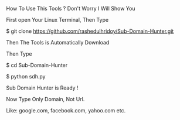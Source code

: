 How To Use This Tools ?
Don't Worry I Will Show You

First open Your Linux Terminal, Then Type

$ git clone https://github.com/rashedulhridoy/Sub-Domain-Hunter.git

Then The Tools is Automatically Download

Then Type

$ cd Sub-Domain-Hunter

$ python sdh.py

Sub Domain Hunter is Ready !

Now Type Only Domain, Not Url.

Like: google.com, facebook.com, yahoo.com etc.
